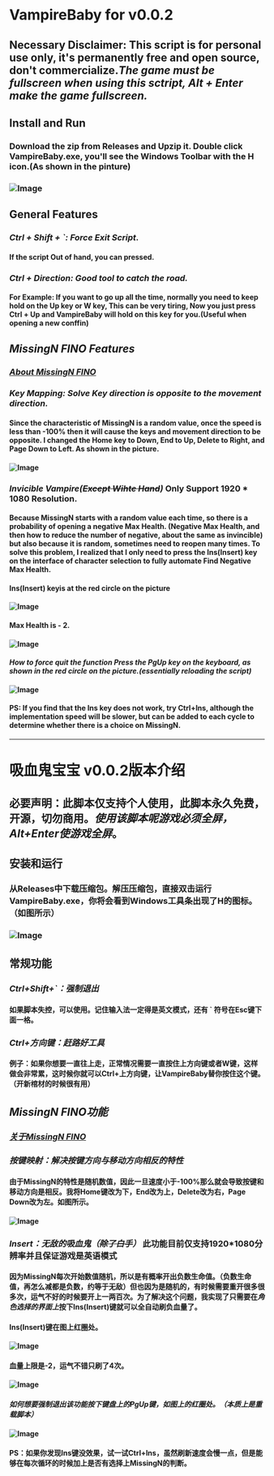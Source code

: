 # VampireBaby for v0.0.2

## Necessary Disclaimer: This script is for personal use only, it's permanently free and open source, don't commercialize.***The game must be fullscreen when using this sctript, Alt + Enter make the game fullscreen.***

## **Install and Run**

### Download the zip from Releases and Upzip it. Double click VampireBaby.exe, you'll see the Windows Toolbar with the H icon.(As shown in the pinture)

### ![Image](https://raw.githubusercontent.com/Waterkuiiiiii/VampireBaby/main/MdPic/ToolBar%20Icon.png)

## **General Features**

### ***Ctrl + Shift + `: Force Exit Script.***

#### If the script Out of hand, you can pressed.

### ***Ctrl + Direction: Good tool to catch the road.***

#### For Example: If you want to go up all the time, normally you need to keep hold on the Up key or W key, This can be very tiring, Now you just press Ctrl + Up and VampireBaby will hold on this key for you.**(Useful when opening a new conffin)**

## ***MissingN FINO Features***

### [***About MissingN FINO***](https://vampire-survivors.fandom.com/wiki/MissingN%E2%96%AF)

### ***Key Mapping: Solve Key direction is opposite to the movement direction.***

#### Since the characteristic of MissingN is a random value, once the speed is less than -100% then it will cause the keys and movement direction to be opposite. I changed the Home key to Down, End to Up, Delete to Right, and Page Down to Left. As shown in the picture.

#### ![Image](https://raw.githubusercontent.com/Waterkuiiiiii/VampireBaby/main/MdPic/KeyboardHEDP.png)

### ***Invicible Vampire(~~Except Wihte Hand~~)*** Only Support 1920 * 1080 Resolution.

#### Because MissingN starts with a random value each time, so there is a probability of opening a negative Max Health. (Negative Max Health, and then how to reduce the number of negative, about the same as invincible) but also because it is random, sometimes need to reopen many times. To solve this problem, I realized that I only need to press the Ins(Insert) key on the **interface of character selection** to fully automate Find Negative Max Health.

#### **Ins(Insert) keyis at the red circle on the picture**

#### ![Image](https://raw.githubusercontent.com/Waterkuiiiiii/VampireBaby/main/MdPic/KeyboardIns.png)

#### Max Health is - 2.

#### ![Image](https://github.com/Waterkuiiiiii/VampireBaby/blob/main/MdPic/Invicible%20Vampire%20.png?raw=true)

#### ***How to force quit the function Press the PgUp key on the keyboard, as shown in the red circle on the picture.(essentially reloading the script)***

#### ![Image](https://raw.githubusercontent.com/Waterkuiiiiii/VampireBaby/main/MdPic/KeyboardPgUp.png)

#### PS: If you find that the Ins key does not work, try Ctrl+Ins, although the implementation speed will be slower, but can be added to each cycle to determine whether there is a choice on MissingN.

---

# 吸血鬼宝宝 v0.0.2版本介绍

## 必要声明：此脚本仅支持个人使用，此脚本永久免费，开源，切勿商用。***使用该脚本呢游戏必须全屏，Alt+Enter使游戏全屏***。

## **安装和运行**

### 从Releases中下载压缩包。解压压缩包，直接双击运行VampireBaby.exe，你将会看到Windows工具条出现了H的图标。（如图所示）

### ![Image](https://raw.githubusercontent.com/Waterkuiiiiii/VampireBaby/main/MdPic/ToolBar%20Icon.png)

## **常规功能**

### ***Ctrl+Shift+`：强制退出***

#### 如果脚本失控，可以使用。记住输入法一定得是英文模式，还有 ` 符号在Esc键下面一格。

### ***Ctrl+方向键：赶路好工具***

#### 例子：如果你想要一直往上走，正常情况需要一直按住上方向键或者W键，这样做会非常累，这时候你就可以Ctrl+上方向键，让VampireBaby替你按住这个键。（**开新棺材的时候很有用**）

## ***MissingN FINO功能***

### [***关于MissingN FINO***](https://vampire-survivors.fandom.com/wiki/MissingN%E2%96%AF)

### ***按键映射：解决按键方向与移动方向相反的特性***

#### 由于MissingN的特性是随机数值，因此一旦速度小于-100%那么就会导致按键和移动方向是相反。我将Home键改为下，End改为上，Delete改为右，Page Down改为左。如图所示。

#### ![Image](https://raw.githubusercontent.com/Waterkuiiiiii/VampireBaby/main/MdPic/KeyboardHEDP.png)

### ***Insert：无敌的吸血鬼（~~除了白手~~）*** 此功能目前仅支持1920*1080分辨率并且保证游戏是英语模式

#### 因为MissingN每次开始数值随机，所以是有概率开出负数生命值。（负数生命值，再怎么减都是负数，约等于无敌）但也因为是随机的，有时候需要重开很多很多次，运气不好的时候要开上一两百次。为了解决这个问题，我实现了只需要在***角色选择的界面上***按下Ins(Insert)键就可以全自动刷负血量了。

#### **Ins(Insert)键在图上红圈处。**

#### ![Image](https://raw.githubusercontent.com/Waterkuiiiiii/VampireBaby/main/MdPic/KeyboardIns.png)

#### 血量上限是-2，运气不错只刷了4次。

#### ![Image](https://github.com/Waterkuiiiiii/VampireBaby/blob/main/MdPic/Invicible%20Vampire%20.png?raw=true)

#### ***如何想要强制退出该功能按下键盘上的PgUp键，如图上的红圈处。（本质上是重载脚本）***

#### ![Image](https://raw.githubusercontent.com/Waterkuiiiiii/VampireBaby/main/MdPic/KeyboardPgUp.png)

#### PS：如果你发现Ins键没效果，试一试Ctrl+Ins，虽然刷新速度会慢一点，但是能够在每次循环的时候加上是否有选择上MissingN的判断。